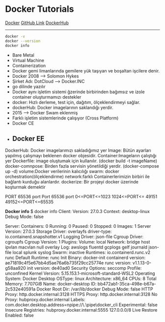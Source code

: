 # Docker Tutorials 
[Docker](https://docker.com/)
[GitHub Link](https://github.com/ayse-ozturk/dockerWorkshop)
[DockerHub](https://hub.docker.com/)

---


```sh
docker -v 
docker --version 
docker info
```

- Bare Metal
- Virtual Machine 
- Containerization 
- Docker gemi limanlarında gemilere yük taşıyan ve boşaltan  işcilere denir. 
- Docker 2008 --> Solomon Hykes 
- Şirket Adı: DotCloud --> Docker.INC
- go dilinde yazılır
- Docker aynı işletim sistemi ğzerinde birbirinden bağımsız ve izole container oluşturmamızı destekler 
- docker: Hızlı derleme, test için, dağıtım, ölçeklendirmeyi sağlar. 
- dockerHub: Docker imagelarının saklandığı yerdir. 
- 2015 --> Docker Swam eklenmiş 
- Farklı işletim sistemlerinde çalışıyor (Cross Platform)
- Docker CE 
- Docker EE
  ---


DockerHub: Docker imagelarımızı sakladığımız yer
Image: Bütün ayarları yapılmış çalışmayı beklenen docker objesidir. 
Container:Imageların çalıştığı yer
Dockerfile: image oluştumak için kullanılır. (docker build -t imageName)
docker-comnpose: Birden fazla servisin yönetildiği yerdir. (docker-compose up -d)
volume:Docker verilerinin kalıcılığı
swarm: docker orchestration(ölçeklendirme)
network:farklı Containerlerimizin birbiri ile bağlantı kurduğu alanlardır.
dockerize: Bir projeyi docker üzerinde koşturmak demektir

PORT
65536 port
Port 65536 port 0<=PORT<=1023 1024<=PORT<= 49151 49152<=PORT<=65535

**Docker info**
$ docker info
Client:
 Version:    27.0.3
 Context:    desktop-linux
 Debug Mode: false

Server:
 Containers: 0
  Running: 0
  Paused: 0
  Stopped: 0
 Images: 1
 Server Version: 27.0.3
 Storage Driver: overlayfs
  driver-type: io.containerd.snapshotter.v1
 Logging Driver: json-file
 Cgroup Driver: cgroupfs
 Cgroup Version: 1
 Plugins:
  Volume: local
  Network: bridge host ipvlan macvlan null overlay
  Log: awslogs fluentd gcplogs gelf journald json-file local splunk syslog
 Swarm: inactive
 Runtimes: io.containerd.runc.v2 runc
 Default Runtime: runc
 Init Binary: docker-init
 containerd version: ae71819c4f5e67bb4d5ae76a6b735f29cc25774e
 runc version: v1.1.13-0-g58aa920
 init version: de40ad0
 Security Options:
  seccomp
   Profile: unconfined
 Kernel Version: 5.15.153.1-microsoft-standard-WSL2
 Operating System: Docker Desktop
 OSType: linux
 Architecture: x86_64
 CPUs: 8
 Total Memory: 7.707GiB
 Name: docker-desktop
 ID: bb472ab1-35ca-498e-b67a-2c532e40591a
 Docker Root Dir: /var/lib/docker
 Debug Mode: false
 HTTP Proxy: http.docker.internal:3128
 HTTPS Proxy: http.docker.internal:3128
 No Proxy: hubproxy.docker.internal
 Labels:
  com.docker.desktop.address=npipe://\\.\pipe\docker_cli
 Experimental: false
 Insecure Registries:
  hubproxy.docker.internal:5555
  127.0.0.0/8
 Live Restore Enabled: false

